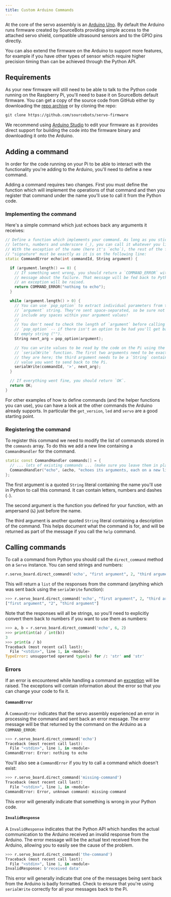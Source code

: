 ```yaml
---
title: Custom Arduino Commands
---
```


At the core of the servo assembly is an [Arduino Uno][arduino]. By default the
Arduino runs firmware created by SourceBots providing simple access to the
attached servo shield, compatible ultrasound sensors and to the GPIO pins
directly.

You can also extend the firmware on the Arduino to support more features, for
example if you have other types of sensor which require higher precision timing
than can be achieved through the Python API.

## Requirements

As your new firmware will still need to be able to talk to the Python code
running on the Raspberry Pi, you'll need to base it on SourceBots default
firmware. You can get a copy of the source code from GitHub either by
downloading the [repo archive](servo-firmware-zip) or by cloning the repo:

```txt
git clone https://github.com/sourcebots/servo-firmware
```

We recommend using [Arduino Studio](https://www.arduino.cc/en/Main/Software) to
edit your firmware as it provides direct support for building the code into the
firmware binary and downloading it onto the Arduino.

## Adding a command

In order for the code running on your Pi to be able to interact with the
functionality you're adding to the Arduino, you'll need to define a new command.

Adding a command requires two changes. First you must define the function which
will implement the operations of that command and then you register that command
under the name you'll use to call it from the Python code.

### Implementing the command

Here's a simple command which just echoes back any arguments it receives:

```cpp
// Define a function which implements your command. As long as you stick to
// letters, numbers and underscore (_), you can call it whatever you like.
// With the exception of the name (here it's `echo`), the rest of the function's
// "signature" must be exactly as it is on the following line:
static CommandError echo(int commandId, String argument) {

  if (argument.length() == 0) {
    // If something went wrong, you should return a `COMMAND_ERROR` with a
    // message about the failure. That message will be fed back to Python where
    // an exception will be raised.
    return COMMAND_ERROR("nothing to echo");
  }

  while (argument.length() > 0) {
    // You can use `pop_option` to extract individual parameters from the
    // `argument` string. They're sent space-separated, so be sure not to
    // include any spaces within your argument values!
    //
    // You don't need to check the length of `argument` before calling
    // `pop_option` -- if there isn't an option to be had you'll get back an
    // empty string ("").
    String next_arg = pop_option(argument);

    // You can write values to be read by the code on the Pi using the
    // `serialWrite` function. The first two arguments need to be exactly as
    // they are here; the third argument needs to be a `String` containing the
    // value you want to send back to the Pi.
    serialWrite(commandId, '>', next_arg);
  }

  // If everything went fine, you should return `OK`.
  return OK;
}
```
<!-- TODO: mention being able to send back comments? -->

For other examples of how to define commands (and the helper functions you can
use), you can have a look at the other commands the Arduino already supports.
In particular the `get_version`, `led` and `servo`  are a good starting point.

<!-- TODO should we error in robot-api/robotd if the incoming arguments include spaces? -->

### Registering the command

To register this command we need to modify the list of commands stored in the
`commands` array. To do this we add a new line containing a `CommandHandler` for
the command.

```cpp
static const CommandHandler commands[] = {
  // ... lots of existing commands ... (make sure you leave them in place!)
  CommandHandler("echo", &echo, "echoes its arguments, each on a new line"),
};
```

The first argument is a quoted `String` literal containing the name you'll use
in Python to call this command. It can contain letters, numbers and dashes (`-`).

The second argument is the function you defined for your function, with an
ampersand (`&`) just before the name.

The third argument is another quoted `String` literal containing a description
of the command. This helps document what the command is for, and will be
returned as part of the message if you call the `help` command.

## Calling commands

To call a command from Python you should call the `direct_command` method on a
`Servo` instance. You can send strings and numbers:

```python
r.servo_board.direct_command('echo', "first argument", 2, "third argument")
```

This will return a `list` of the responses from the command (anything which was
sent back using the `serialWrite` function):

```python
>>> r.servo_board.direct_command('echo', "first argument", 2, "third argument")
["first argument", "2", "third argument"]
```

Note that the responses will all be strings, so you'll need to explicitly
convert them back to numbers if you want to use them as numbers:

``` python
>>> a, b = r.servo_board.direct_command('echo', 6, 2)
>>> print(int(a) / int(b))
3
>>> print(a / b)
Traceback (most recent call last):
  File "<stdin>", line 1, in <module>
TypeError: unsupported operand type(s) for /: 'str' and 'str'
```

### Errors

If an error is encountered while handling a command an [exception][errors] will
be raised. The exceptions will contain information about the error so that you
can change your code to fix it.

#### `CommandError`

A `CommandError` indicates that the servo assembly experienced an error in
processing the command and sent back an error message. The error message will be
that returned by the command on the Arduino as a `COMMAND_ERROR`:

```python
>>> r.servo_board.direct_command('echo')
Traceback (most recent call last):
  File "<stdin>", line 1, in <module>
CommandError: Error: nothing to echo
```

You'll also see a `CommandError` if you try to call a command which doesn't
exist:

```python
>>> r.servo_board.direct_command('missing-command')
Traceback (most recent call last):
  File "<stdin>", line 1, in <module>
CommandError: Error, unknown command: missing-command
```

This error will generally indicate that something is wrong in your Python code.

#### `InvalidResponse`

A `InvalidResponse` indicates that the Python API which handles the actual
communication to the Arduino received an invalid response from the Arduino. The
error message will be the actual text received from the Arduino, allowing you to
easily see the cause of the problem.

```python
>>> r.servo_board.direct_command('the-command')
Traceback (most recent call last):
  File "<stdin>", line 1, in <module>
InvalidResponse: b'received data'
```

This error will generally indicate that one of the messages being sent back from
the Arduino is badly formatted. Check to ensure that you're using `serialWrite`
correctly for all your messages back to the Pi.


<!--
    At some point we might need to detail how to remove bits of the firmware
    which the teams aren't using. That's intentionally omitted for the moment
    as it's nontrivial to describe which bits are safe to remove.
-->

[arduino]: https://store.arduino.cc/arduino-uno-rev3
[servo-firmware-zip]: https://github.com/sourcebots/servo-firmware/archive/master.zip
[errors]: https://docs.python.org/3/tutorial/errors.html
